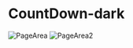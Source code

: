 # CountDown-dark

![PageArea](https://user-images.githubusercontent.com/56879548/221022277-0831a488-319f-4389-9c85-5f5dbfcd47f9.jpg)
![PageArea2](https://user-images.githubusercontent.com/56879548/221022283-31c20173-2b17-4b0c-94d7-7fb701ced517.jpg)
